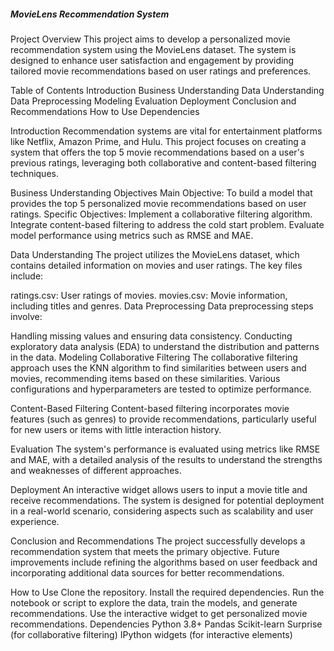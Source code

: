 ##### MovieLens Recommendation System

Project Overview
This project aims to develop a personalized movie recommendation system using the MovieLens dataset. The system is designed to enhance user satisfaction and engagement by providing tailored movie recommendations based on user ratings and preferences.

Table of Contents
Introduction
Business Understanding
Data Understanding
Data Preprocessing
Modeling
Evaluation
Deployment
Conclusion and Recommendations
How to Use
Dependencies


Introduction
Recommendation systems are vital for entertainment platforms like Netflix, Amazon Prime, and Hulu. This project focuses on creating a system that offers the top 5 movie recommendations based on a user's previous ratings, leveraging both collaborative and content-based filtering techniques.

Business Understanding
Objectives
Main Objective: To build a model that provides the top 5 personalized movie recommendations based on user ratings.
Specific Objectives:
Implement a collaborative filtering algorithm.
Integrate content-based filtering to address the cold start problem.
Evaluate model performance using metrics such as RMSE and MAE.

Data Understanding
The project utilizes the MovieLens dataset, which contains detailed information on movies and user ratings. The key files include:

ratings.csv: User ratings of movies.
movies.csv: Movie information, including titles and genres.
Data Preprocessing
Data preprocessing steps involve:

Handling missing values and ensuring data consistency.
Conducting exploratory data analysis (EDA) to understand the distribution and patterns in the data.
Modeling
Collaborative Filtering
The collaborative filtering approach uses the KNN algorithm to find similarities between users and movies, recommending items based on these similarities. Various configurations and hyperparameters are tested to optimize performance.

Content-Based Filtering
Content-based filtering incorporates movie features (such as genres) to provide recommendations, particularly useful for new users or items with little interaction history.

Evaluation
The system's performance is evaluated using metrics like RMSE and MAE, with a detailed analysis of the results to understand the strengths and weaknesses of different approaches.

Deployment
An interactive widget allows users to input a movie title and receive recommendations. The system is designed for potential deployment in a real-world scenario, considering aspects such as scalability and user experience.

Conclusion and Recommendations
The project successfully develops a recommendation system that meets the primary objective. Future improvements include refining the algorithms based on user feedback and incorporating additional data sources for better recommendations.

How to Use
Clone the repository.
Install the required dependencies.
Run the notebook or script to explore the data, train the models, and generate recommendations.
Use the interactive widget to get personalized movie recommendations.
Dependencies
Python 3.8+
Pandas
Scikit-learn
Surprise (for collaborative filtering)
IPython widgets (for interactive elements)